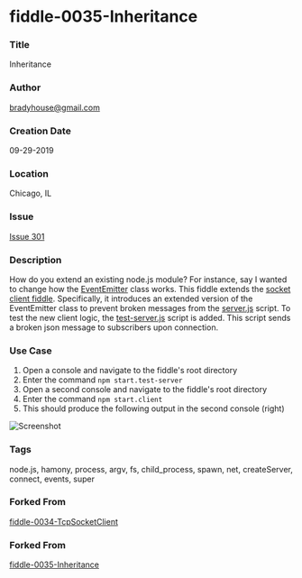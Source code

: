 fiddle-0035-Inheritance
======

### Title<a name="title"></a>

Inheritance


### Author <a name="author"></a>

bradyhouse@gmail.com


### Creation Date<a name="creation-date"></a>

09-29-2019


### Location<a name="location"></a>

Chicago, IL


### Issue<a name="issue"></a>

[Issue 301](https://github.com/bradyhouse/house/issues/301)


### Description<a name="description"></a>

How do you extend an existing node.js module? For instance, say I wanted to change how the [EventEmitter](https://nodejs.org/api/events.html#events_class_eventemitter) class works. This fiddle extends the [socket client fiddle](https://github.com/bradyhouse/house/tree/master/fiddles/node/fiddle-0034-TcpSocketClient).  Specifically, it introduces an extended version of the EventEmitter class to prevent broken messages from the [server.js](server.js) script. To test the new client logic, the [test-server.js](test-server.js) script is added. This script sends a broken json message to subscribers upon connection.


### Use Case<a name="use-case"></a>

1.  Open a console and navigate to the fiddle's root directory
2.  Enter the command `npm start.test-server`
3.  Open a second console and navigate to the fiddle's root directory
4.  Enter the command `npm start.client`
5.  This should produce the following output in the second console (right)

![Screenshot](screenshot.png)
    

### Tags<a name="tags"></a>

node.js, hamony, process, argv, fs, child_process, spawn, net, createServer, connect, events,
super


### Forked From

[fiddle-0034-TcpSocketClient](../fiddle-0034-TcpSocketClient)


### Forked From

[fiddle-0035-Inheritance](../fiddle-0035-Inheritance)
